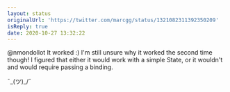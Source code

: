 ```yaml
---
layout: status
originalUrl: 'https://twitter.com/marcgg/status/1321082311392350209'
isReply: true
date: 2020-10-27 13:32:22
---
```


@nmondollot It worked :) I'm still unsure why it worked the second time though! I figured that either it would work with a simple State, or it wouldn't and would require passing a binding.

 ¯\_(ツ)_/¯
